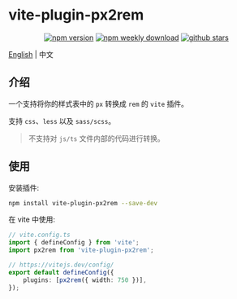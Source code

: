 # vite-plugin-px2rem

<div align="center">

[![npm version](https://badgen.net/npm/v/vite-plugin-px2rem)](https://www.npmjs.com/package/vite-plugin-px2rem)
[![npm weekly download](https://badgen.net/npm/dw/vite-plugin-px2rem)](https://www.npmjs.com/package/vite-plugin-px2rem)
[![github stars](https://badgen.net/github/stars/ch1ny/vite-plugin-px2rem)](https://github.com/ch1ny/vite-plugin-px2rem/stargazers)

</div>

[English](./README.md) | 中文

## 介绍

一个支持将你的样式表中的 `px` 转换成 `rem` 的 `vite` 插件。

支持 `css`、`less` 以及 `sass/scss`。

> 不支持对 `js/ts` 文件内部的代码进行转换。

## 使用

安装插件:

```bash
npm install vite-plugin-px2rem --save-dev
```

在 vite 中使用:
```typescript
// vite.config.ts
import { defineConfig } from 'vite';
import px2rem from 'vite-plugin-px2rem';

// https://vitejs.dev/config/
export default defineConfig({
	plugins: [px2rem({ width: 750 })],
});
```
